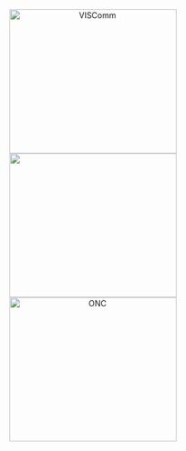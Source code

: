  <center><img src="../VisComLogo.jpg" alt="VISComm" width="296" height="255"></center>
  <center><img src="images/0-logo.png" alt="" width="296" height="255"></center>
  <a href="http://www.oncboces.org/NorthernCatskills.cfm?subpage=6967" target="_blank">
   <center> <img src="../0-logo.png" alt="ONC" width="296" height="255" href="http://www.oncboces.org/NorthernCatskills.cfm?subpage=6967"></center
